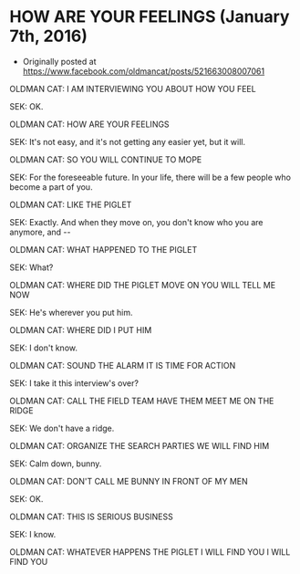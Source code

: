 # HOW ARE YOUR FEELINGS (January 7th, 2016)

 * Originally posted at https://www.facebook.com/oldmancat/posts/521663008007061

OLDMAN CAT: I AM INTERVIEWING YOU ABOUT HOW YOU FEEL

SEK: OK.

OLDMAN CAT: HOW ARE YOUR FEELINGS

SEK: It's not easy, and it's not getting any easier yet, but it will.

OLDMAN CAT: SO YOU WILL CONTINUE TO MOPE

SEK: For the foreseeable future. In your life, there will be a few people who become a part of you.

OLDMAN CAT: LIKE THE PIGLET

SEK: Exactly. And when they move on, you don't know who you are anymore, and --

OLDMAN CAT: WHAT HAPPENED TO THE PIGLET

SEK: What?

OLDMAN CAT: WHERE DID THE PIGLET MOVE ON YOU WILL TELL ME NOW

SEK: He's wherever you put him.

OLDMAN CAT: WHERE DID I PUT HIM

SEK: I don't know.

OLDMAN CAT: SOUND THE ALARM IT IS TIME FOR ACTION

SEK: I take it this interview's over?

OLDMAN CAT: CALL THE FIELD TEAM HAVE THEM MEET ME ON THE RIDGE

SEK: We don't have a ridge.

OLDMAN CAT: ORGANIZE THE SEARCH PARTIES WE WILL FIND HIM

SEK: Calm down, bunny.

OLDMAN CAT: DON'T CALL ME BUNNY IN FRONT OF MY MEN

SEK: OK.

OLDMAN CAT: THIS IS SERIOUS BUSINESS

SEK: I know.

OLDMAN CAT: WHATEVER HAPPENS THE PIGLET I WILL FIND YOU I WILL FIND YOU

